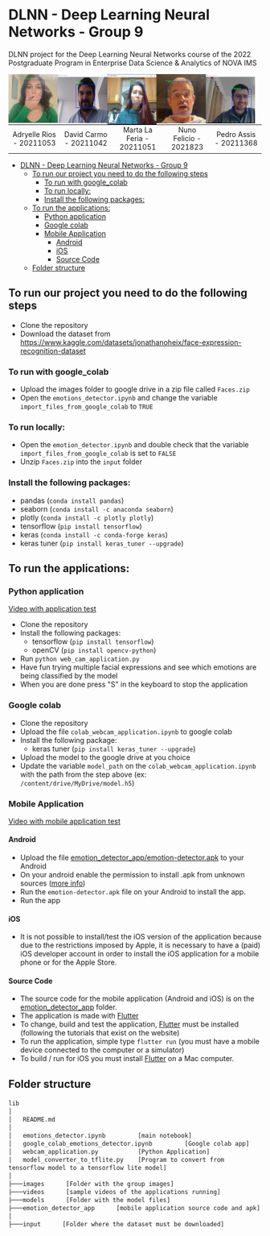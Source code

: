 # DLNN - Deep Learning Neural Networks - Group 9

DLNN project for the Deep Learning Neural Networks course of the 2022 Postgraduate Program in Enterprise Data Science & Analytics of NOVA IMS

<center>
<p>
<img src="images/application_test_adry_surprise.jpg" align="middle"  width="19.5%" style="float:left"/>
<img src="images/application_test_david_angry.jpg" align="middle"  width="19.5%" style="float:left"/>
<img src="images/application_test_marta_sad.jpg" align="middle"  width="19.5%" style="float:left"/>
<img src="images/application_test_nuno_fear.png" align="middle"  width="19.5%" style="float:left"/>
<img src="images/application_test_pedro_smile.png" align="middle"  width="19.5%" style="float:left"/>
</p>

<table width="90%">
    <tr style="border-collapse: collapse; border: none;">
        <td style="text-align: center; vertical-align: middle; border-collapse: collapse; border: none;">Adryelle Rios - 20211053</td>
        <td style="text-align: center; vertical-align: middle; border-collapse: collapse; border: none;">David Carmo - 20211042</td>
        <td style="text-align: center; vertical-align: middle; border-collapse: collapse; border: none;">Marta La Feria - 20211051</td>
        <td style="text-align: center; vertical-align: middle; border-collapse: collapse; border: none;">Nuno Felicio - 2021823</td>
        <td style="text-align: center; vertical-align: middle; border-collapse: collapse; border: none;">Pedro Assis - 20211368</td>
    </tr>
</table>
</center>

<!-- TOC -->

- [DLNN - Deep Learning Neural Networks - Group 9](#dlnn---deep-learning-neural-networks---group-9)
  - [To run our project you need to do the following steps](#to-run-our-project-you-need-to-do-the-following-steps)
    - [To run with google\_colab](#to-run-with-google_colab)
    - [To run locally:](#to-run-locally)
    - [Install the following packages:](#install-the-following-packages)
  - [To run the applications:](#to-run-the-applications)
    - [Python application](#python-application)
    - [Google colab](#google-colab)
    - [Mobile Application](#mobile-application)
      - [Android](#android)
      - [iOS](#ios)
      - [Source Code](#source-code)
  - [Folder structure](#folder-structure)

<!-- /TOC -->



## To run our project you need to do the following steps

* Clone the repository
* Download the dataset from https://www.kaggle.com/datasets/jonathanoheix/face-expression-recognition-dataset

### To run with google_colab
    
* Upload the images folder to google drive in a zip file called `Faces.zip`
* Open the `emotions_detector.ipynb` and change the variable `import_files_from_google_colab` to `TRUE`
  
### To run locally:
* Open the `emotion_detector.ipynb` and double check that the variable `import_files_from_google_colab` is set to `FALSE`
* Unzip `Faces.zip` into the `input` folder

### Install the following packages:
* pandas (`conda install pandas`)
* seaborn (`conda install -c anaconda seaborn`)
* plotly (`conda install -c plotly plotly`)
* tensorflow (`pip install tensorflow`)
* keras (`conda install -c conda-forge keras`)
* keras tuner (`pip install keras_tuner --upgrade`)

## To run the applications:

### Python application

[Video with application test](videos/python_app_test.mp4)

* Clone the repository
* Install the following packages:
    * tensorflow (`pip install tensorflow`)
    * openCV (`pip install opencv-python`)
* Run `python web_cam_application.py`
* Have fun trying multiple facial expressions and see which emotions are being classified by the model
* When you are done press "S" in the keyboard to stop the application


### Google colab

* Clone the repository
* Upload the file `colab_webcam_application.ipynb` to google colab
* Install the following package:
  * keras tuner (`pip install keras_tuner --upgrade`)
* Upload the model to the google drive at you choice
* Update the variable  `model_path` on the `colab_webcam_application.ipynb` with the path from the step above (ex: `/content/drive/MyDrive/model.h5`)


### Mobile Application

[Video with mobile application test](videos/mobile_app_test.mp4)

#### Android
* Upload the file [emotion_detector_app/emotion-detector.apk](emotion_detector_app/emotion-detector.apk) to your Android
* On your android enable the permission to install .apk from unknown sources ([more info](https://blog.appaloosa.io/en/guides/how-to-install-apps-from-unknown-sources-in-android))
* Run the `emotion-detector.apk` file on your Android to install the app.
* Run the app

#### iOS
* It is not possible to install/test the iOS version of the application because due to the restrictions imposed by Apple, it is necessary to have a (paid) iOS developer account in order to install the iOS application for a mobile phone or for the Apple Store.

#### Source Code

* The source code for the mobile application (Android and iOS) is on the [emotion_detector_app](emotion_detector_app) folder.
* The application is made with [Flutter](https://flutter.dev)
* To change, build and test the application, [Flutter](https://flutter.dev) must be installed (following the tutorials that exist on the website)
* To run the application, simple type `flutter run` (you must have a mobile device connected to the computer or a simulator)
* To build / run for iOS you must install [Flutter](https://flutter.dev) on a Mac computer.



## Folder structure

```
lib
│
│   README.md               
│
│   emotions_detector.ipynb         [main notebook]
│   google_colab_emotions_detector.ipynb         [Google colab app]
│   webcam_application.py           [Python Application]
|   model_converter_to_tflite.py    [Program to convert from tensorflow model to a tensorflow lite model]
│
├───images      [Folder with the group images]
├───videos      [sample videos of the applications running]
├───models      [Folder with the model files] 
├───emotion_detector_app      [mobile application source code and apk] 
│               
├───input      [Folder where the dataset must be downloaded]
